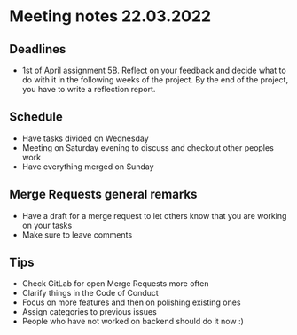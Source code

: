 # Meeting notes 22.03.2022

## Deadlines
- 1st of April assignment 5B. Reflect on your feedback and decide what to do with it in the following weeks of the project. By the end of the project, you have to write a reflection report.

## Schedule
- Have tasks divided on Wednesday
- Meeting on Saturday evening to discuss and checkout other peoples work
- Have everything merged on Sunday

## Merge Requests general remarks
- Have a draft for a merge request to let others know that you are working on your tasks
- Make sure to leave comments

## Tips
- Check GitLab for open Merge Requests more often
- Clarify things in the Code of Conduct
- Focus on more features and then on polishing existing ones
- Assign categories to previous issues
- People who have not worked on backend should do it now :)
